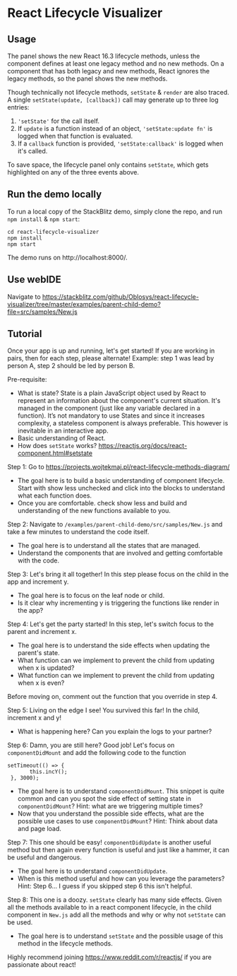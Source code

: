 # React Lifecycle Visualizer

## Usage

The panel shows the new React 16.3 lifecycle methods, unless the component defines at least one legacy method and no new methods. On a component that has both legacy and new methods, React ignores the legacy methods, so the panel shows the new methods.

Though technically not lifecycle methods, `setState` & `render` are also traced. A single `setState(update, [callback])` call may generate up to three log entries:

  1. `'setState'` for the call itself.
  2. If `update` is a function instead of an object, `'setState:update fn'` is logged when that function is evaluated.
  3. If a `callback` function is provided, `'setState:callback'` is logged when it's called.

To save space, the lifecycle panel only contains `setState`, which gets highlighted on any of the three events above.


## Run the demo locally

To run a local copy of the StackBlitz demo, simply clone the repo, and run `npm install` & `npm start`:

```
cd react-lifecycle-visualizer
npm install
npm start
```

The demo runs on http://localhost:8000/.

## Use webIDE
Navigate to https://stackblitz.com/github/Oblosys/react-lifecycle-visualizer/tree/master/examples/parent-child-demo?file=src/samples/New.js

## Tutorial
Once your app is up and running, let's get started! 
If you are working in pairs, then for each step, please alternate!
Example: step 1 was lead by person A, step 2 should be led by person B.

Pre-requisite:
* What is state? State is a plain JavaScript object used by React to represent an information about the component's current situation. 
It's managed in the component (just like any variable declared in a function).
It’s not mandatory to use States and since it increases complexity, a stateless component is always preferable. This however is inevitable in an interactive app.
* Basic understanding of React.
* How does `setState` works? https://reactjs.org/docs/react-component.html#setstate

Step 1:
Go to https://projects.wojtekmaj.pl/react-lifecycle-methods-diagram/
* The goal here is to build a basic understanding of component lifecycle. 
Start with show less unchecked and click into the blocks to understand what each function does.
* Once you are comfortable. check show less and build and understanding of the new functions available to you.

Step 2:
Navigate to `/examples/parent-child-demo/src/samples/New.js` and take a few minutes to understand the code itself.
* The goal here is to understand all the states that are managed.
* Understand the components that are involved and getting comfortable with the code.

Step 3:
Let's bring it all together! In this step please focus on the child in the app and increment y.
* The goal here is to focus on the leaf node or child. 
* Is it clear why incrementing y is triggering the functions like render in the app?

Step 4:
Let's get the party started! In this step, let's switch focus to the parent and increment x.
* The goal here is to understand the side effects when updating the parent's state.
* What function can we implement to prevent the child from updating when x is updated?
* What function can we implement to prevent the child from updating when x is even? 

Before moving on, comment out the function that you override in step 4.

Step 5:
Living on the edge I see! You survived this far! In the child, increment x and y!
* What is happening here? Can you explain the logs to your partner?

Step 6:
Damn, you are still here? Good job! Let's focus on `componentDidMount` and add the following code to the function
```
setTimeout(() => {  
       this.incY();
 }, 3000);
 ```
 * The goal here is to understand `componentDidMount`.
  This snippet is quite common and can you spot the side effect of setting state in `componentDidMount`?
  Hint: what are we triggering multiple times?
 * Now that you understand the possible side effects, what are the possible use cases to use `componentDidMount`? 
 Hint: Think about data and page load.
 
 Step 7:
This one should be easy! `componentDidUpdate` is another useful method but then again every function is useful and just like a hammer, it can be useful and dangerous.
* The goal here is to understand `componentDidUpdate`.
* When is this method useful and how can you leverage the parameters?
Hint: Step 6... I guess if you skipped step 6 this isn't helpful.

Step 8:
This one is a doozy. `setState` clearly has many side effects. 
Given all the methods available to in a react component lifecycle, in the child component in `New.js` add all the methods and why or why not `setState` can be used.
* The goal here is to understand `setState` and the possible usage of this method in the lifecycle methods.

Highly recommend joining https://www.reddit.com/r/reactjs/ if you are passionate about react!